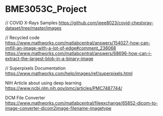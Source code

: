 # BME3053C_Project


// COVID X-Rays Samples
https://github.com/ieee8023/covid-chestxray-dataset/tree/master/images


// Recycled code
https://www.mathworks.com/matlabcentral/answers/154027-how-can-imfill-an-image-with-a-lot-of-edge#comment_236068
https://www.mathworks.com/matlabcentral/answers/68696-how-can-i-extract-the-largest-blob-in-a-binary-image

// Superpixels Documentation
https://www.mathworks.com/help/images/ref/superpixels.html


NIH Article about using deep learning
https://www.ncbi.nlm.nih.gov/pmc/articles/PMC7487744/

DCM File Converter
https://www.mathworks.com/matlabcentral/fileexchange/65852-dicom-to-image-converter-dicom2image-filename-imagetype
